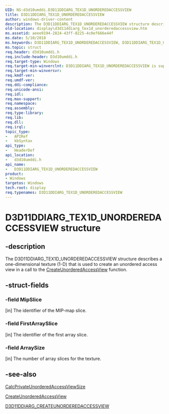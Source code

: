 ```yaml
---
UID: NS:d3d10umddi.D3D11DDIARG_TEX1D_UNORDEREDACCESSVIEW
title: D3D11DDIARG_TEX1D_UNORDEREDACCESSVIEW
author: windows-driver-content
description: The D3D11DDIARG_TEX1D_UNORDEREDACCESSVIEW structure describes a one-dimensional texture (1-D) that is used to create an unordered access view in a call to the CreateUnorderedAccessView function.
old-location: display\d3d11ddiarg_tex1d_unorderedaccessview.htm
ms.assetid: aeee9194-2824-43ff-8225-4c0ef666e44f
ms.date: 5/10/2018
ms.keywords: D3D11DDIARG_TEX1D_UNORDEREDACCESSVIEW, D3D11DDIARG_TEX1D_UNORDEREDACCESSVIEW structure [Display Devices], UMDisplayDriver_Dx11param_Structs_46a7f507-bfcb-4d1d-a905-ea60655785d6.xml, d3d10umddi/D3D11DDIARG_TEX1D_UNORDEREDACCESSVIEW, display.d3d11ddiarg_tex1d_unorderedaccessview
ms.topic: struct
req.header: d3d10umddi.h
req.include-header: D3d10umddi.h
req.target-type: Windows
req.target-min-winverclnt: D3D11DDIARG_TEX1D_UNORDEREDACCESSVIEW is supported beginning with the Windows 7 operating system.
req.target-min-winversvr: 
req.kmdf-ver: 
req.umdf-ver: 
req.ddi-compliance: 
req.unicode-ansi: 
req.idl: 
req.max-support: 
req.namespace: 
req.assembly: 
req.type-library: 
req.lib: 
req.dll: 
req.irql: 
topic_type:
-	APIRef
-	kbSyntax
api_type:
-	HeaderDef
api_location:
-	d3d10umddi.h
api_name:
-	D3D11DDIARG_TEX1D_UNORDEREDACCESSVIEW
product:
- Windows
targetos: Windows
tech.root: display
req.typenames: D3D11DDIARG_TEX1D_UNORDEREDACCESSVIEW
---
```


# D3D11DDIARG_TEX1D_UNORDEREDACCESSVIEW structure


## -description


The D3D11DDIARG_TEX1D_UNORDEREDACCESSVIEW structure describes a one-dimensional texture (1-D) that is used to create an unordered access view in a call to the <a href="https://msdn.microsoft.com/c5a258e7-6645-46bb-ab2c-a1c8f5e593b7">CreateUnorderedAccessView</a> function. 


## -struct-fields




### -field MipSlice

[in] The identifier of the MIP-map slice. 


### -field FirstArraySlice

[in] The identifier of the first array slice. 


### -field ArraySize

[in] The number of array slices for the texture. 


## -see-also




<a href="https://msdn.microsoft.com/6aca5d33-c8c6-4c6b-a66a-e28a958cbc2e">CalcPrivateUnorderedAccessViewSize</a>



<a href="https://msdn.microsoft.com/c5a258e7-6645-46bb-ab2c-a1c8f5e593b7">CreateUnorderedAccessView</a>



<a href="https://msdn.microsoft.com/library/windows/hardware/ff542086">D3D11DDIARG_CREATEUNORDEREDACCESSVIEW</a>
 

 

